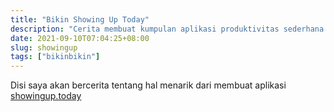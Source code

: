 ```yaml
---
title: "Bikin Showing Up Today"
description: "Cerita membuat kumpulan aplikasi produktivitas sederhana di showingup.tooday"
date: 2021-09-10T07:04:25+08:00
slug: showingup
tags: ["bikinbikin"]
---
```


Disi saya akan bercerita tentang hal menarik dari membuat aplikasi [showingup.today](https://showingup.today/)